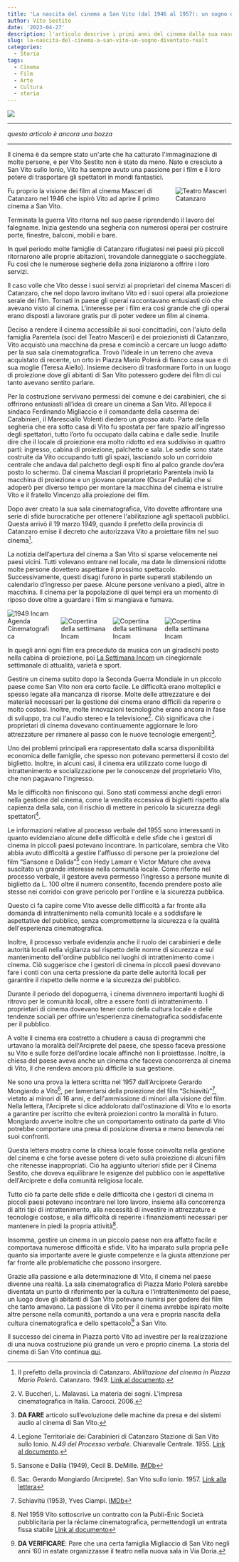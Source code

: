 ```yaml
---
title: 'La nascita del cinema a San Vito (dal 1946 al 1957): un sogno diventato realtà'
author: Vito Sestito
date: '2023-04-27'
description: l'articolo descrive i primi anni del cinema dalla sua nascita agli anni dei suoi primi successi
slug: la-nascita-del-cinema-a-san-vito-un-sogno-diventato-realt
categories:
  - Storia
tags:
  - Cinema
  - Film
  - Arte
  - Cultura
  - storia
---
```

![](images/palazzo_storico_piazza_mario_polera-min.JPG)
***
*questo articolo è ancora una bozza*
***

Il cinema è da sempre stato un'arte che ha catturato l'immaginazione di molte persone, e per Vito Sestito non è stato da meno. Nato e cresciuto a San Vito sullo Ionio, Vito ha sempre avuto una passione per i film e il loro potere di trasportare gli spettatori in mondi fantastici.

<img src="images/Masceri.JPG" alt="Teatro Masceri Catanzaro" style="max-width:25%;min-width:25%;float: right;"/>

Fu proprio la visione dei film al cinema Masceri di Catanzaro nel 1946 che ispirò Vito ad aprire il primo cinema a San Vito.

Terminata la guerra Vito ritorna nel suo paese riprendendo il lavoro del falegname. Inizia gestendo una segheria con numerosi operai per costruire porte, finestre, balconi, mobili e bare.

In quel periodo molte famiglie di Catanzaro rifugiatesi nei paesi più piccoli ritornarono alle proprie abitazioni, trovandole danneggiate o saccheggiate. Fu così che le numerose segherie della zona iniziarono a offrire i loro servizi.

Il caso volle che Vito desse i suoi servizi ai proprietari del cinema Masceri di Catanzaro, che nel dopo lavoro invitano Vito ed i suoi operai alla proiezione serale dei film. Tornati in paese gli operai raccontavano entusiasti ciò che avevano visto al cinema. L'interesse per i film era così grande che gli operai erano disposti a lavorare gratis pur di poter vedere un film al cinema.

Deciso a rendere il cinema accessibile ai suoi concittadini, con l'aiuto della famiglia Parentela (soci del Teatro Masceri) e dei proiezionisti di Catanzaro, Vito acquistò una macchina da presa e cominciò a cercare un luogo adatto per la sua sala cinematografica. Trovò l'ideale in un terreno che aveva acquistato di recente, un orto in Piazza Mario Polerà di fianco casa sua e di sua moglie (Teresa Aiello). Insieme decisero di trasformare l’orto in un luogo di proiezione dove gli abitanti di San Vito potessero godere dei film di cui tanto avevano sentito parlare.

Per la costruzione servivano permessi del comune e dei carabinieri, che si offrirono entusiasti all’idea di creare un cinema a San Vito. All’epoca il sindaco Ferdinando Migliaccio e il comandante della caserma dei Carabinieri, il Maresciallo Volenti diedero un grosso aiuto. Parte della segheria che era sotto casa di Vito fu spostata per fare spazio all’ingresso degli spettatori, tutto l’orto fu occupato dalla cabina e dalle sedie. Inutile dire che il locale di proiezione era molto ridotto ed era suddiviso in quattro parti: ingresso, cabina di proiezione, palchetto e sala. Le sedie sono state costruite da Vito occupando tutti gli spazi, lasciando solo un corridoio centrale che andava dal palchetto degli ospiti fino al palco grande dov’era posto lo schermo. Dal cinema Masciari il proprietario Parentela inviò la macchina di proiezione e un giovane operatore (Oscar Pedullà) che si adoperò per diverso tempo per montare la macchina del cinema e istruire Vito e il fratello Vincenzo alla proiezione dei film.

Dopo aver creato la sua sala cinematografica, Vito dovette affrontare una serie di sfide burocratiche per ottenere l'abilitazione agli spettacoli pubblici. Questa arrivò il 19 marzo 1949, quando il prefetto della provincia di Catanzaro emise il decreto che autorizzava Vito a proiettare film nel suo cinema[^1].

La notizia dell’apertura del cinema a San Vito si sparse velocemente nei paesi vicini. Tutti volevano entrare nel locale, ma date le dimensioni ridotte molte persone dovettero aspettare il prossimo spettacolo. Successivamente, questi disagi furono in parte superati stabilendo un calendario d’ingresso per paese. Alcune persone venivano a piedi, altre in macchina. Il cinema per la popolazione di quei tempi era un momento di riposo dove oltre a guardare i film si mangiava e fumava.

<img src="images/1949IncamAgendaCinematoGrafica1.jpg" alt="1949 Incam Agenda Cinematografica" style="max-width:20%;min-width:20%;"/> &nbsp;&nbsp;&nbsp;&nbsp;<img src="images/la_settimana_incam.jpg" alt="Copertina della settimana Incam" style="max-width:20%;min-width:20%;"/>&nbsp;&nbsp;&nbsp;&nbsp;<img src="images/la_settimana_incom3.png" alt="Copertina della settimana Incam" style="max-width:20%;min-width:20%;"/>&nbsp;&nbsp;&nbsp;&nbsp;<img src="images/la_settimana_incom4.jpg" alt="Copertina della settimana Incam" style="max-width:20%;min-width:20%;"/>

In quegli anni ogni film era preceduto da musica con un giradischi posto nella cabina di proiezione, poi [La Settimana Incom](https://www.archivioluce.com/la-settimana-incom/) un cinegiornale settimanale di attualità, varietà e sport.

Gestire un cinema subito dopo la Seconda Guerra Mondiale in un piccolo paese come San Vito non era certo facile. Le difficoltà erano molteplici e spesso legate alla mancanza di risorse. Molte delle attrezzature e dei materiali necessari per la gestione dei cinema erano difficili da reperire o molto costosi. Inoltre, molte innovazioni tecnologiche erano ancora in fase di sviluppo, tra cui l'audio stereo e la televisione[^2]. Ciò significava che i proprietari di cinema dovevano continuamente aggiornare le loro attrezzature per rimanere al passo con le nuove tecnologie emergenti[^3].

Uno dei problemi principali era rappresentato dalla scarsa disponibilità economica delle famiglie, che spesso non potevano permettersi il costo del biglietto. Inoltre, in alcuni casi, il cinema era utilizzato come luogo di intrattenimento e socializzazione per le conoscenze del proprietario Vito, che non pagavano l'ingresso.

Ma le difficoltà non finiscono qui. Sono stati commessi anche degli errori nella gestione del cinema, come la vendita eccessiva di biglietti rispetto alla capienza della sala, con il rischio di mettere in pericolo la sicurezza degli spettatori[^4].

Le informazioni relative al processo verbale del 1955 sono interessanti in quanto evidenziano alcune delle difficoltà e delle sfide che i gestori di cinema in piccoli paesi potevano incontrare. In particolare, sembra che Vito abbia avuto difficoltà a gestire l'afflusso di persone per la proiezione del film “Sansone e Dalida”[^5] con Hedy Lamarr e Victor Mature che aveva suscitato un grande interesse nella comunità locale. Come riferito nel processo verbale, il gestore aveva permesso l'ingresso a persone munite di biglietto da L. 100 oltre il numero consentito, facendo prendere posto alle stesse nei corridoi con grave pericolo per l'ordine e la sicurezza pubblica.

Questo ci fa capire come Vito avesse delle difficoltà a far fronte alla domanda di intrattenimento nella comunità locale e a soddisfare le aspettative del pubblico, senza comprometterne la sicurezza e la qualità dell'esperienza cinematografica.

Inoltre, il processo verbale evidenzia anche il ruolo dei carabinieri e delle autorità locali nella vigilanza sul rispetto delle norme di sicurezza e sul mantenimento dell'ordine pubblico nei luoghi di intrattenimento come i cinema. Ciò suggerisce che i gestori di cinema in piccoli paesi dovevano fare i conti con una certa pressione da parte delle autorità locali per garantire il rispetto delle norme e la sicurezza del pubblico.

Durante il periodo del dopoguerra, i cinema divennero importanti luoghi di ritrovo per le comunità locali, oltre a essere fonti di intrattenimento. I proprietari di cinema dovevano tener conto della cultura locale e delle tendenze sociali per offrire un'esperienza cinematografica soddisfacente per il pubblico.

A volte il cinema era costretto a chiudere a causa di programmi che urtavano la moralità dell'Arciprete del paese, che spesso faceva pressione su Vito e sulle forze dell’ordine locale affinché non li proiettasse. Inoltre, la chiesa del paese aveva anche un cinema che faceva concorrenza al cinema di Vito, il che rendeva ancora più difficile la sua gestione.

Ne sono una prova la lettera scritta nel 1957 dall'Arciprete Gerardo Mongiardo a Vito[^6], per lamentarsi della proiezione del film “Schiavitù”[^7], vietato ai minori di 16 anni, e dell'ammissione di minori alla visione del film. Nella lettera, l'Arciprete si dice addolorato dall'ostinazione di Vito e lo esorta a garantire per iscritto che eviterà proiezioni contro la moralità in futuro. Mongiardo avverte inoltre che un comportamento ostinato da parte di Vito potrebbe comportare una presa di posizione diversa e meno benevola nei suoi confronti.

Questa lettera mostra come la chiesa locale fosse coinvolta nella gestione del cinema e che forse avesse potere di veto sulla proiezione di alcuni film che ritenesse inappropriati. Ciò ha aggiunto ulteriori sfide per il Cinema Sestito, che doveva equilibrare le esigenze del pubblico con le aspettative dell'Arciprete e della comunità religiosa locale.

Tutto ciò fa parte delle sfide e delle difficoltà che i gestori di cinema in piccoli paesi potevano incontrare nel loro lavoro, insieme alla concorrenza di altri tipi di intrattenimento, alla necessità di investire in attrezzature e tecnologie costose, e alla difficoltà di reperire i finanziamenti necessari per mantenere in piedi la propria attività[^8].

Insomma, gestire un cinema in un piccolo paese non era affatto facile e comportava numerose difficoltà e sfide. Vito ha imparato sulla propria pelle quanto sia importante avere le giuste competenze e la giusta attenzione per far fronte alle problematiche che possono insorgere.

Grazie alla passione e alla determinazione di Vito, il cinema nel paese divenne una realtà. La sala cinematografica di Piazza Mario Polerà sarebbe diventata un punto di riferimento per la cultura e l'intrattenimento del paese, un luogo dove gli abitanti di San Vito potevano riunirsi per godere dei film che tanto amavano. La passione di Vito per il cinema avrebbe ispirato molte altre persone nella comunità, portando a una vera e propria nascita della cultura cinematografica e dello spettacolo[^9] a San Vito.

Il successo del cinema in Piazza portò Vito ad investire per la realizzazione di una nuova costruzione più grande un vero e proprio cinema. La storia del cinema di San Vito continua [qui]().

[^1]: Il prefetto della provincia di Catanzaro. *Abilitazione del cinema in Piazza Mario Polerà*. Catanzaro. 1949. [Link al documento](/1949/03/19/abilitazione-cinema-in-piazza-mario-poler/).
[^2]: V. Buccheri, L. Malavasi. La materia dei sogni. L'impresa cinematografica in Italia. Carocci. 2006.
[^3]: **DA FARE** articolo sull’evoluzione delle machine da presa e dei sistemi audio al cinema di San Vito.
[^4]: Legione Territoriale dei Carabinieri di Catanzaro Stazione di San Vito sullo Ionio. *N.49 del Processo verbale*. Chiaravalle Centrale. 1955. [Link al documento](/1955/09/12/processo-per-vendita-eccessiva-di-biglietti/).
[^5]: Sansone e Dalila (1949), Cecil B. DeMille. [IMDb](https://www.imdb.com/title/tt0041838/)
[^6]: Sac. Gerardo Mongiardo (Arciprete). San Vito sullo Ionio. 1957. [Link alla lettera](/1957/08/10/lettera-del-sacerdote-gerardo-mongiardo/)
[^7]: Schiavitù (1953), Yves Ciampi. [IMDb](https://www.imdb.com/title/tt0046281/)
[^8]: Nel 1959 Vito sottoscrive un contratto con la Publi-Enic Società pubblicitaria per la réclame cinematografica, permettendogli un entrata fissa stabile [Link al documento](/1958/03/15/contratto-pubblicit-publi-enic/)
[^9]:**DA VERIFICARE**: Pare che una certa famiglia Migliaccio di San Vito negli anni ’60 in estate organizzasse il teatro nella nuova sala in Via Doria.